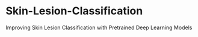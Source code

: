 # Skin-Lesion-Classification
Improving Skin Lesion Classification with Pretrained Deep Learning Models
